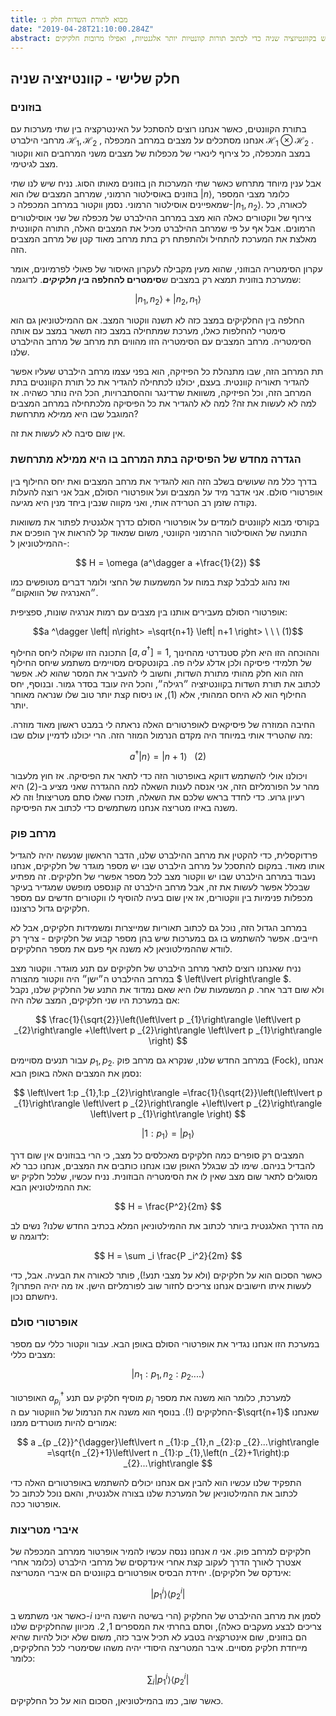 ```yaml
---
title: מבוא לתורת השדות חלק ג׳
date: "2019-04-28T21:10:00.284Z"
abstract: בחלק זה נלמד כיצד ניתן להשתמש בקוונטיזציה שניה כדי לכתוב תורות קוונטיות יותר אלגנטיות, ואפילו מרובות חלקיקים. 
---
```


## חלק שלישי - קוונטיזציה שניה
### בוזונים

בתורת הקוונטים, כאשר אנחנו רוצים להסתכל על האינטרקציה בין שתי מערכות עם מרחבי הילברט $\mathcal{ H _1}, \mathcal{ H _2}$ , אנחנו מסתכלים על מצבים במרחב המכפלה $\mathcal{ H _1}\otimes \mathcal{ H _2}$ . במצב המכפלה, כל צירוף לינארי של מכפלות של מצבים משני המרחבים הוא ווקטור מצב לגיטימי.

אבל ענין מיוחד מתרחש כאשר שתי המערכות הן בוזונים מאותו הסוג. נניח שיש לנו שתי בוזונים באוסילטור הרמוני, שמרחב המצבים שלו הוא $\left| n \right>$, כלומר מצבי המספר שמאפיינים אוסילטור הרמוני. נסמן ווקטור במרחב המכפלה כ-$\left| n _1, n _2 \right>$. לכאורה, כל צירוף של ווקטורים כאלה הוא מצב במרחב ההילברט של מכפלה של שני אוסילטורים הרמונים. אבל אף על פי שמרחב ההילברט מכיל את המצבים האלה, התורה הקוונטית מאלצת את המערכת להתחיל ולהתפתח רק בתת מרחב מאוד קטן של מרחב המצבים הזה.

עקרון הסימטריה הבוזוני, שהוא מעין מקבילה לעקרון האיסור של פאולי לפרמיונים, אומר שמערכת בוזונית תמצא רק במצבים ש**סימטרים להחלפה _בין חלקיקים_**. לדוגמה:

$$ \left| n _1, n _2 \right>+\left| n _2, n _1 \right>$$

החלפה בין החלקיקים במצב כזה לא תשנה ווקטור המצב. אם ההמילטוניאן גם הוא סימטרי להחלפות כאלו, מערכת שמתחילה במצב כזה תשאר במצב עם אותה הסימטריה. מרחב המצבים עם הסימטריה הזו מהווים תת מרחב של מרחב ההילברט שלנו.

תת המרחב הזה, שבו מתנהלת כל הפיזיקה, הוא בפני עצמו מרחב הילברט שעליו אפשר להגדיר תאוריה קוונטית. בעצם, יכולנו לכתחילה להגדיר את כל תורת הקוונטים בתת המרחב הזה, וכל הפיזיקה, משוואת שרדינגר וההסתברויות, הכל היה נותר כשהיה. אז למה לא לעשות את זה? למה לא להגדיר את כל הפיסיקה מלכתחילה במרחב המצבים המוגבל שבו היא ממילא מתרחשת?

אין שום סיבה לא לעשות את זה.

### הגדרה מחדש של הפיסיקה בתת המרחב בו היא ממילא מתרחשת

בדרך כלל מה שעושים בשלב הזה הוא להגדיר את מרחב המצבים ואת יחס החילוף בין אופרטורי סולם. אני אדבר מיד על המצבים ועל אופרטורי הסולם, אבל אני רוצה להעלות נקודה שזמן רב הטרידה אותי, ואני מקווה שנבין ביחד מנין היא מגיעה.

בקורסי מבוא לקוונטים לומדים על אופרטורי הסולם כדרך אלגנטית לפתור את משוואות התנועה של האוסילטור ההרמוני הקוונטי, משום שמאוד קל להראות איך הופכים את ההמילטוניאן ל-:

$$ H = \omega (a^\dagger a +\frac{1}{2}) $$

ואז נהוג לבלבל קצת במוח על המשמעות של החצי ולומר דברים מטופשים כמו ״האנרגיה של הוואקום״.

אופרטורי הסולם מעבירים אותנו בין מצבים עם רמות אנרגיה שונות, ספציפית:

$$a ^\dagger \left| n\right> =\sqrt{n+1} \left| n+1 \right> \ \ \ (1)$$

התכונה הזו שקולה ליחס החילוף $[a, a^\dagger]=1$, וההוכחה הזו היא חלק סטנדרטי מהחינוך של תלמידי פיסיקה ולכן אדלג עליה פה. בקונטקסים מסויימים משתמע שיחס החילוף הזה הוא חלק מהותי מתורת השדות, וחשוב לי להעביר את המסר שהוא לא. אפשר לכתוב את תורת השדות בקוונטיזציה ״רגילה״, והכל היה עובד בסדר גמור. ובנוסף, יחס החילוף הוא לא היחס המהותי, אלא $(1)$, או ניסוח קצת יותר טוב שלו שנראה מאוחר יותר.

החיבה המוזרה של פיסיקאים לאופרטורים האלה נראתה לי במבט ראשון מאוד מוזרה. מה שהטריד אותי במיוחד היה מקדם הנרמול המוזר הזה. הרי יכולנו לדמיין עולם שבו:

$$ a ^\dagger \left| n\right> = \left| n+1 \right> \ \ \ (2)$$

ויכולנו אולי להשתמש דווקא באופרטור הזה כדי לתאר את הפיסיקה. אז חוץ מלעבור מהר על הפורמליזם הזה, אני אנסה לענות השאלה למה ההגדרה שאני מציע ב-$(2)$ היא רעיון גרוע. כדי לחדד בראש שלכם את השאלה, תזכרו שאלו סתם מטריצות! וזה לא משנה באיזו מטריצה אנחנו משתמשים כדי לכתוב את הפיסיקה. 

### מרחב פוק

פרדוקסלית, כדי להקטין את מרחב ההילברט שלנו, הדבר הראשון שנעשה יהיה להגדיל אותו מאוד. במקום להתסכל על מרחב הילברט שבו יש מספר מוגדר של חלקיקים, אנחנו נעבוד במרחב הילברט שבו יש ווקטור מצב לכל מספר אפשרי של חלקיקים. זה מפתיע שבכלל אפשר לעשות את זה, אבל מרחב הילברט זה קונספט מופשט שמגדיר בעיקר מכפלות פנימיות בין ווקטורים, אז אין שום בעיה להוסיף לו ווקטורים חדשים עם מספר חלקיקים גדול כרצוננו. 

במרחב הגדול הזה, נוכל גם לכתוב תאוריות שמייצרות ומשמידות חלקיקים, אבל לא חייבים.  אפשר להשתמש בו גם במערכות שיש בהן מספר קבוע של חלקיקים - צריך רק לוודא שההמילטוניאן לא משנה אף פעם את מספר החלקיקים.

נניח שאנחנו רוצים לתאר מרחב הילברט של חלקיקים עם תנע מוגדר. ווקטור מצב במרחב ההילברט ה״ישן״ היה ווקטור מהצורה $ \left\lvert p\right\rangle  $. המשמעות שלו היא שאם נמדוד את התנע של החלקיק שלנו, נקבל $p$ ולא שום דבר אחר. אם במערכת היו שני חלקיקים, המצב שלה היה:

$$ \frac{1}{\sqrt{2}}\left(\left\lvert p _{1}\right\rangle \left\lvert p _{2}\right\rangle +\left\lvert p _{2}\right\rangle \left\lvert p _{1}\right\rangle \right) $$

עבור תנעים מסויימים $p _1, p _2$. במרחב החדש שלנו, שנקרא גם מרחב פוק (Fock), אנחנו נסמן את המצבים האלה באופן הבא:

$$ \left\lvert 1:p _{1},1:p _{2}\right\rangle =\frac{1}{\sqrt{2}}\left(\left\lvert p _{1}\right\rangle \left\lvert p _{2}\right\rangle +\left\lvert p _{2}\right\rangle \left\lvert p _{1}\right\rangle \right) $$

$$ \left\lvert 1:p _{1}\right\rangle =\left\lvert p _{1}\right\rangle $$

המצבים רק סופרים כמה חלקיקים מאכלסים כל מצב, כי הרי בבוזונים אין שום דרך להבדיל בניהם. שימו לב שבגלל האופן שבו אנחנו כותבים את המצבים, אנחנו כבר לא מסוגלים לתאר שום מצב שאין לו את הסימטריה הבוזונית. נניח עכשיו, שלכל חלקיק יש את ההמילטוניאן הבא:

 $$ H = \frac{P^2}{2m} $$ 

מה הדרך האלגנטית ביותר לכתוב את ההמילטוניאן המלא בכתיב החדש שלנו? נשים לב לדוגמה ש:

 $$ H = \sum _i \frac{P _i^2}{2m} $$ 

כאשר הסכום הוא על חלקיקים (ולא על מצבי תנע!), פותר לכאורה את הבעיה. אבל, כדי לעשות איתו חישובים אנחנו צריכים לחזור שוב לפורמליזם הישן. אז מה יהיה הפתרון? ניחשתם נכון.

### אופרטורי סולם

במערכת הזו אנחנו נגדיר את אופרטורי הסולם באופן הבא. עבור ווקטור כללי עם מספר מצבים כללי:

$$ \left\lvert n _{1}:p _{1},n _{2}:p _{2}....\right\rangle  $$

האופרטור $a^\dagger _ {p_i}$ מוסיף חלקיק עם תנע $p _i$ למערכת, כלומר הוא משנה את מספר החלקיקים (!). בנוסף הוא משנה את הנרמול של הווקטור עם ה-$\sqrt{n+1}$ שאנחנו אמורים להיות מוטרדים ממנו:

$$ a _{p _{2}}^{\dagger}\left\lvert n _{1}:p _{1},n _{2}:p _{2}...\right\rangle =\sqrt{n _{2}+1}\left\lvert n _{1}:p _{1},\left(n _{2}+1\right):p _{2}...\right\rangle  $$

התפקיד שלנו עכשיו הוא להבין אם אנחנו יכולים להשתמש באופרטורים האלה כדי לכתוב את ההמילטוניאן של המערכת שלנו בצורה אלגנטית, והאם נוכל לכתוב כל אופרטור ככה.

### איברי מטריצות

אנחנו ננסה עכשיו להמיר אופרטור ממרחב המכפלה של $n$ חלקיקים למרחב פוק. אני אצטרך לאורך הדרך לעקוב קצת אחרי אינדקסים של מרחבי הילברט (כלומר אחרי אינדקס של חלקיקים). יחידת הבסיס  אופרטורים בקוונטים הם איברי המטריצה:

$$ \left\lvert p^i _{1}\right\rangle \left\langle p^i _{2}\right\rvert $$

כאשר אני משתמש ב-$i$ לסמן את מרחב ההילברט של החלקיק (הרי בשיטה הישנה היינו צריכים לבצע מעקבים כאלה), וסתם בחרתי את המספרים $1,2$. מכיוון שהחלקיקים שלנו הם בוזונים, שום אינטרקציה בטבע לא תכיל איבר כזה, משום שלא יכול להיות שהיא מייחדת חלקיק מסויים. איבר המטריצה היסודי יהיה משהו שסימטרי לכל החלקיקים, כלומר:

$$ \sum _i\left\lvert p _{1}^{i}\right\rangle \left\langle p _{2}^{i}\right\rvert  $$

כאשר שוב, כמו בהמילטוניאן, הסכום הוא על כל החלקיקים. 

